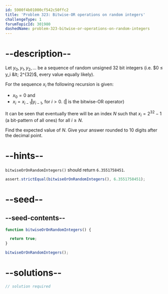 ```yaml
---
id: 5900f4b01000cf542c50ffc2
title: 'Problem 323: Bitwise-OR operations on random integers'
challengeType: 1
forumTopicId: 301980
dashedName: problem-323-bitwise-or-operations-on-random-integers
---
```


# --description--

Let $y_0, y_1, y_2, \ldots$ be a sequence of random unsigned 32 bit integers (i.e. $0 ≤ y_i &lt; 2^{32}$, every value equally likely).

For the sequence $x_i$ the following recursion is given:

- $x_0 = 0$ and
- $x_i = x_{i - 1} \mathbf{|} y_{i - 1}$, for $i > 0$. ($\mathbf{|}$ is the bitwise-OR operator)

It can be seen that eventually there will be an index $N$ such that $x_i = 2^{32} - 1$ (a bit-pattern of all ones) for all $i ≥ N$.

Find the expected value of $N$. Give your answer rounded to 10 digits after the decimal point.

# --hints--

`bitwiseOrOnRandomIntegers()` should return `6.3551758451`.

```js
assert.strictEqual(bitwiseOrOnRandomIntegers(), 6.3551758451);
```

# --seed--

## --seed-contents--

```js
function bitwiseOrOnRandomIntegers() {

  return true;
}

bitwiseOrOnRandomIntegers();
```

# --solutions--

```js
// solution required
```
